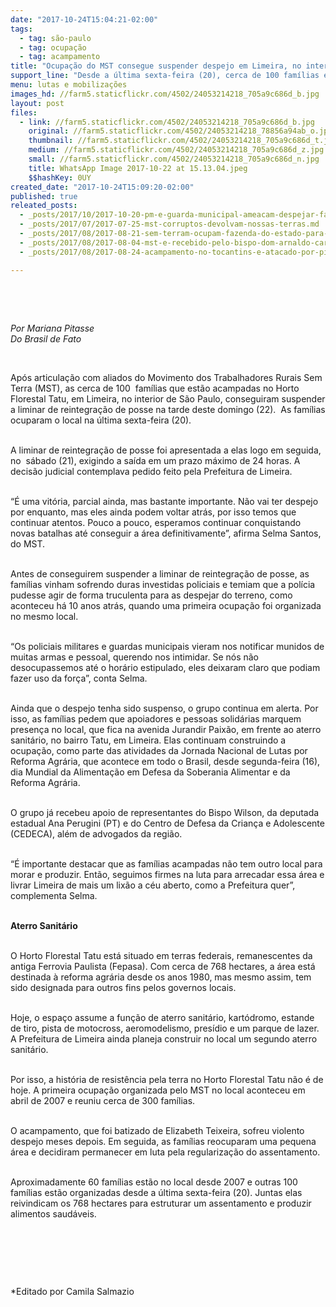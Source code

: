 ```yaml
---
date: "2017-10-24T15:04:21-02:00"
tags:
  - tag: são-paulo
  - tag: ocupação
  - tag: acampamento
title: "Ocupação do MST consegue suspender despejo em Limeira, no interior de São Paulo"
support_line: "Desde a última sexta-feira (20), cerca de 100 famílias estão acampadas no Horto Florestal Tatu."
menu: lutas e mobilizações
images_hd: //farm5.staticflickr.com/4502/24053214218_705a9c686d_b.jpg
layout: post
files:
  - link: //farm5.staticflickr.com/4502/24053214218_705a9c686d_b.jpg
    original: //farm5.staticflickr.com/4502/24053214218_78856a94ab_o.jpg
    thumbnail: //farm5.staticflickr.com/4502/24053214218_705a9c686d_t.jpg
    medium: //farm5.staticflickr.com/4502/24053214218_705a9c686d_z.jpg
    small: //farm5.staticflickr.com/4502/24053214218_705a9c686d_n.jpg
    title: WhatsApp Image 2017-10-22 at 15.13.04.jpeg
    $$hashKey: 0UY
created_date: "2017-10-24T15:09:20-02:00"
published: true
releated_posts:
  - _posts/2017/10/2017-10-20-pm-e-guarda-municipal-ameacam-despejar-familias-sem-mandado-de-reintegracao-de-posse.md
  - _posts/2017/07/2017-07-25-mst-corruptos-devolvam-nossas-terras.md
  - _posts/2017/08/2017-08-21-sem-terram-ocupam-fazenda-do-estado-para-denunciar-privatizacao-de-terras-publicas.md
  - _posts/2017/08/2017-08-04-mst-e-recebido-pelo-bispo-dom-arnaldo-carvalheiro-em-itapeva-sp.md
  - _posts/2017/08/2017-08-24-acampamento-no-tocantins-e-atacado-por-pistoleiros.md

---
```

<p>&nbsp;</p>

<p>&nbsp;</p>

<p><em>Por Mariana Pitasse<br />
Do Brasil de Fato</em></p>

<p>&nbsp;</p>

<p>Ap&oacute;s articula&ccedil;&atilde;o com aliados do Movimento dos Trabalhadores Rurais Sem Terra (MST), as cerca de 100&nbsp; fam&iacute;lias que est&atilde;o acampadas no Horto Florestal Tatu, em Limeira, no interior de S&atilde;o Paulo, conseguiram suspender a liminar de reintegra&ccedil;&atilde;o de posse na tarde deste domingo (22).&nbsp; As fam&iacute;lias ocuparam o local na &uacute;ltima sexta-feira (20).</p>

<p><br />
A liminar de reintegra&ccedil;&atilde;o de posse foi apresentada a elas logo em seguida, no&nbsp; s&aacute;bado (21), exigindo a sa&iacute;da em um prazo m&aacute;ximo de 24 horas. A decis&atilde;o judicial contemplava pedido feito pela Prefeitura de Limeira.</p>

<p><br />
&ldquo;&Eacute; uma vit&oacute;ria, parcial ainda, mas bastante importante. N&atilde;o vai ter despejo por enquanto, mas eles ainda podem voltar atr&aacute;s, por isso temos que continuar atentos. Pouco a pouco, esperamos continuar conquistando novas batalhas at&eacute; conseguir a &aacute;rea definitivamente&rdquo;, afirma Selma Santos, do MST.</p>

<p><br />
Antes de conseguirem suspender a liminar de reintegra&ccedil;&atilde;o de posse, as fam&iacute;lias vinham sofrendo duras investidas policiais e temiam que a pol&iacute;cia pudesse agir de forma truculenta para as despejar do terreno, como aconteceu h&aacute; 10 anos atr&aacute;s, quando uma primeira ocupa&ccedil;&atilde;o foi organizada no mesmo local.</p>

<p><br />
&ldquo;Os policiais militares e guardas municipais vieram nos notificar munidos de muitas armas e pessoal, querendo nos intimidar. Se n&oacute;s n&atilde;o desocupassemos at&eacute; o hor&aacute;rio estipulado, eles deixaram claro que podiam fazer uso da for&ccedil;a&rdquo;, conta Selma.</p>

<p><br />
Ainda que o despejo tenha sido suspenso, o grupo continua em alerta. Por isso, as fam&iacute;lias pedem que apoiadores e pessoas solid&aacute;rias marquem presen&ccedil;a no local, que fica na avenida Jurandir Paix&atilde;o, em frente ao aterro sanit&aacute;rio, no bairro Tatu, em Limeira. Elas continuam construindo a ocupa&ccedil;&atilde;o, como parte das atividades da Jornada Nacional de Lutas por Reforma Agr&aacute;ria, que acontece em todo o Brasil, desde segunda-feira (16), dia Mundial da Alimenta&ccedil;&atilde;o em Defesa da Soberania Alimentar e da Reforma Agr&aacute;ria.</p>

<p><br />
O grupo j&aacute; recebeu apoio de representantes do Bispo Wilson, da deputada estadual Ana Perugini (PT) e do Centro de Defesa da Crian&ccedil;a e Adolescente (CEDECA), al&eacute;m de advogados da regi&atilde;o.</p>

<p><br />
&ldquo;&Eacute; importante destacar que as fam&iacute;lias acampadas n&atilde;o tem outro local para morar e produzir. Ent&atilde;o, seguimos firmes na luta para arrecadar essa &aacute;rea e livrar Limeira de mais um lix&atilde;o a c&eacute;u aberto, como a Prefeitura quer&rdquo;, complementa Selma.</p>

<p><br />
<strong>Aterro Sanit&aacute;rio</strong></p>

<p><br />
O Horto Florestal Tatu est&aacute; situado em terras federais, remanescentes da antiga Ferrovia Paulista (Fepasa). Com cerca de 768 hectares, a &aacute;rea est&aacute; destinada &agrave; reforma agr&aacute;ria desde os anos 1980, mas mesmo assim, tem sido designada para outros fins pelos governos locais.</p>

<p><br />
Hoje, o espa&ccedil;o assume a fun&ccedil;&atilde;o de aterro sanit&aacute;rio, kart&oacute;dromo, estande de tiro, pista de motocross, aeromodelismo, pres&iacute;dio e um parque de lazer. A Prefeitura de Limeira ainda planeja construir no local um segundo aterro sanit&aacute;rio.</p>

<p><br />
Por isso, a hist&oacute;ria de resist&ecirc;ncia pela terra no Horto Florestal Tatu n&atilde;o &eacute; de hoje. A primeira ocupa&ccedil;&atilde;o organizada pelo MST no local aconteceu em abril de 2007 e reuniu cerca de 300 fam&iacute;lias.</p>

<p><br />
O acampamento, que foi batizado de Elizabeth Teixeira, sofreu violento despejo meses depois. Em seguida, as fam&iacute;lias reocuparam uma pequena &aacute;rea e decidiram permanecer em luta pela regulariza&ccedil;&atilde;o do assentamento.</p>

<p><br />
Aproximadamente 60 fam&iacute;lias est&atilde;o no local desde 2007 e outras 100 fam&iacute;lias est&atilde;o organizadas desde a &uacute;ltima sexta-feira (20). Juntas elas reivindicam os 768 hectares para estruturar um assentamento e produzir alimentos saud&aacute;veis.</p>

<p>&nbsp;</p>

<p>&nbsp;</p>

<p>&nbsp;</p>

<p>*Editado por Camila Salmazio</p>
